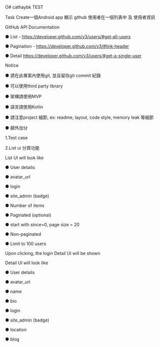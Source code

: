O# cathaybk TEST

Task
Create一個Android app 顯示 github 使用者在一個列表中 及 使用者資訊

GitHub API Documentation

● List - https://developer.github.com/v3/users/#get-all-users

● Pagination - https://developer.github.com/v3/#link-header

● Detail https://developer.github.com/v3/users/#get-a-single-user


Notice

● 請在此專案內使用git, 並且留存git commit 紀錄

● 可以使用third party library

● 架構請使用MVP

● 語言請使用Kotlin

● 請注意project 細節, ex: readme, layout, code style, memory leak 等細節

● 額外加分

1.Test case 

2.List ui 分頁功能

List UI will look like

● User details:

● avatar_url

● login

● site_admin (badge)

● Number of items

● Paginated (optional)

● start with since=0, page size = 20

● Non-paginated

● Limit to 100 users

Upon clicking, the login Detail UI will be shown
 
Detail UI will look like

● User details

● avatar_url

● name

● bio

● login

● site_admin (badge)

● location

● blog

